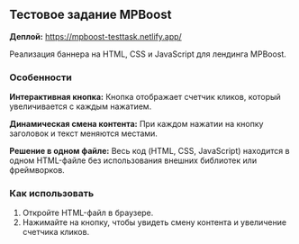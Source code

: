 ## Тестовое задание MPBoost

**Деплой:** https://mpboost-testtask.netlify.app/

Реализация баннера на HTML, CSS и JavaScript для лендинга MPBoost.

### Особенности
**Интерактивная кнопка:** Кнопка отображает счетчик кликов, который увеличивается с каждым нажатием.

**Динамическая смена контента:** При каждом нажатии на кнопку заголовок и текст меняются местами.

**Решение в одном файле:** Весь код (HTML, CSS, JavaScript) находится в одном HTML-файле без использования внешних библиотек или фреймворков.

### Как использовать
1. Откройте HTML-файл в браузере.
2. Нажимайте на кнопку, чтобы увидеть смену контента и увеличение счетчика кликов.
